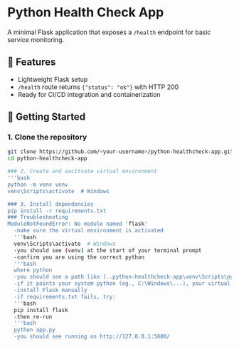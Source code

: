# Python Health Check App

A minimal Flask application that exposes a `/health` endpoint for basic service monitoring.

## 🔧 Features

- Lightweight Flask setup
- `/health` route returns `{"status": "ok"}` with HTTP 200
- Ready for CI/CD integration and containerization

## 🚀 Getting Started

### 1. Clone the repository
```bash
git clone https://github.com/<your-username>/python-healthcheck-app.git
cd python-healthcheck-app

### 2. Create and aacitvate virtual environment
'''bash
python -m venv venv
venv\Scripts\activate  # Windows

### 3. Install dependencies
pip install -r requirements.txt
### Troubleshooting
ModuleNotFoundError: No module named 'flask'
  -make sure the virtual environment is activated
  '''bash
  venv\Scripts\activate  # Windows
  -you should see (venv) at the start of your terminal prompt
  -confirm you are using the correct python
  '''bash
  where python
  -you should see a path like (..python-healthcheck-app\venv\Scripts\python.exe
  -if it points your system python (eg., C:\Windows\...), your virtual environment is not active
  -install Flask manually
  -if requirements.txt fails, try:
  '''bash
  pip install flask
  -then re-run
  '''bash
  python app.py
  -you should see running on http://127.0.0.1:5000/
